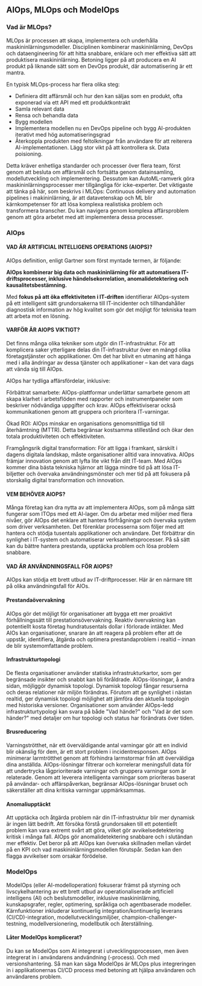 ## AIOps, MLOps och ModelOps

### Vad är MLOps?

MLOps är processen att skapa, implementera och underhålla maskininlärningsmodeller. Disciplinen kombinerar maskininlärning, DevOps och dataengineering för att hitta snabbare, enklare och mer effektiva sätt att produktisera maskininlärning. Betoning ligger på att producera en AI produkt på liknande sätt som en DevOps produkt, där automatisering är ett mantra.

En typisk MLOps-process har flera olika steg:

* Definiera ditt affärsmål och hur den kan säljas som en produkt, ofta exponerad via ett API med ett produktkontrakt
* Samla relevant data
* Rensa och behandla data
* Bygg modellen 
* Implementera modellen nu en DevOps pipeline och bygg AI-produkten iterativt med hög automatiseringsgrad
* Återkoppla produkten med feltolkningar från användare för att reiterera AI-implementationen. Lägg stor vikt på att kontrollera sk. Data poisioning.

Detta kräver enhetliga standarder och processer över flera team, först genom att besluta om affärsmål och fortsätta genom datainsamling, modellutveckling och implementering. Dessutom kan AutoML-ramverk göra maskininlärningsprocesser mer tillgängliga för icke-experter. Det viktigaste att tänka på här, som beskrivs i MLOps: Continuous delivery and automation pipelines i makininlärning, är att datavetenskap och ML blir kärnkompetenser för att lösa komplexa realistiska problem och transformera branscher. Du kan navigera genom komplexa affärsproblem genom att göra arbetet med att implementera dessa processer.

### AIOps

####  VAD ÄR ARTIFICIAL INTELLIGENS OPERATIONS (AIOPS)?

AIOps definition, enligt Gartner som först myntade termen, är följande:

**AIOps kombinerar big data och maskininlärning för att automatisera IT-driftsprocesser, inklusive händelsekorrelation, anomalidetektering och kausalitetsbestämning.**

Med **fokus på att öka effektiviteten i IT-driften** identifierar AIOps-system på ett intelligent sätt grundorsakerna till IT-incidenter och tillhandahåller diagnostisk information av hög kvalitet som gör det möjligt för tekniska team att arbeta mot en lösning.

#### VARFÖR ÄR AIOPS VIKTIGT?

Det finns många olika tekniker som utgör din IT-infrastruktur. För att komplicera saker ytterligare delas din IT-infrastruktur över en mängd olika företagstjänster och applikationer. Om det har blivit en utmaning att hänga med i alla ändringar av dessa tjänster och applikationer – kan det vara dags att vända sig till AIOps.

AIOps har tydliga affärsfördelar, inklusive:

Förbättrat samarbete: AIOps-plattformar underlättar samarbete genom att skapa klarhet i arbetsflöden med rapporter och instrumentpaneler som beskriver nödvändiga uppgifter och krav. AIOps effektiviserar också kommunikationen genom att gruppera och prioritera IT-varningar.

Ökad ROI: AIOps minskar en organisations genomsnittliga tid till återhämtning (MTTR). Detta begränsar kostsamma stillestånd och ökar den totala produktiviteten och effektiviteten.

Framgångsrik digital transformation: För att ligga i framkant, särskilt i dagens digitala landskap, måste organisationer alltid vara innovativa. AIOps främjar innovation genom att lyfta lite vikt från ditt IT-team. Med AIOps kommer dina bästa tekniska hjärnor att lägga mindre tid på att lösa IT-biljetter och övervaka användningsmönster och mer tid på att fokusera på storskalig digital transformation och innovation.

#### VEM BEHÖVER AIOPS?

Många företag kan dra nytta av att implementera AIOps, som på många sätt fungerar som ITOps med ett AI-lager. Om du arbetar med miljöer med flera nivåer, gör AIOps det enklare att hantera förfrågningar och övervaka system som driver verksamheten. Det förenklar processerna som följer med att hantera och stödja tusentals applikationer och användare. Det förbättrar din synlighet i IT-system och automatiserar verksamhetsprocesser. På så sätt kan du bättre hantera prestanda, upptäcka problem och lösa problem snabbare.

#### VAD ÄR ANVÄNDNINGSFALL FÖR AIOPS?

AIOps kan stödja ett brett utbud av IT-driftprocesser. Här är en närmare titt på olika användningsfall för AIOs.

#### Prestandaövervakning

AIOps gör det möjligt för organisationer att bygga ett mer proaktivt förhållningssätt till prestationsövervakning. Reaktiv övervakning kan potentiellt kosta företag hundratusentals dollar i förlorade intäkter. Med AIOs kan organisationer, snarare än att reagera på problem efter att de uppstår, identifiera, åtgärda och optimera prestandaproblem i realtid – innan de blir systemomfattande problem.

#### Infrastrukturtopologi

De flesta organisationer använder statiska infrastrukturkartor, som ger begränsade insikter och snabbt kan bli föråldrade. AIOps-lösningar, å andra sidan, möjliggör dynamisk topologi. Dynamisk topologi fångar resurserna och deras relationer när miljön förändras. Förutom att ge synlighet i nästan realtid, ger dynamisk topologi möjlighet att jämföra den aktuella topologin med historiska versioner. Organisationer som använder AIOps-ledd infrastrukturtypologi kan svara på både "Vad hände?" och "Vad är det som händer?" med detaljer om hur topologi och status har förändrats över tiden.

#### Brusreducering

Varningströtthet, när ett överväldigande antal varningar gör att en individ blir okänslig för dem, är ett stort problem i incidentresponsen. AIOps minimerar larmtrötthet genom att förhindra larmstormar från att överväldiga dina anställda. AIOps-lösningar filtrerar och korrelerar meningsfull data för att undertrycka lågprioriterade varningar och gruppera varningar som är relaterade. Genom att leverera intelligenta varningar som prioriteras baserat på användar- och affärspåverkan, begränsar AIOps-lösningar bruset och säkerställer att dina kritiska varningar uppmärksammas.

#### Anomaliupptäckt 

Att upptäcka och åtgärda problem när din IT-infrastruktur blir mer dynamisk är ingen lätt bedrift. Att försöka förstå grundorsaken till ett potentiellt problem kan vara extremt svårt att göra, vilket gör avvikelsedetektering kritisk i många fall. AIOps gör anomalidetektering snabbare och i slutändan mer effektiv. Det beror på att AIOps kan övervaka skillnaden mellan värdet på en KPI och vad maskininlärningsmodellen förutspår. Sedan kan den flagga avvikelser som orsakar förödelse.

### ModelOps

ModelOps (eller AI-modelloperation) fokuserar främst på styrning och livscykelhantering av ett brett utbud av operationaliserade artificiell intelligens (AI) och beslutsmodeller, inklusive maskininlärning, kunskapsgrafer, regler, optimering, språkliga och agentbaserade modeller. Kärnfunktioner inkluderar kontinuerlig integration/kontinuerlig leverans (CI/CD)-integration, modellutvecklingsmiljöer, champion-challenger-testning, modellversionering, modellbutik och återställning.

#### Låter ModelOps komplicerat?

Du kan se ModelOps som AI integrerat i utvecklingsprocessen, men även integrerat in i användarens andvändning (-process). Och med versionshantering. Så man kan säga ModelOps är MLOps plus integreringen in i applikationernas CI/CD process med betoning att hjälpa användaren och användarens problem.
